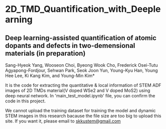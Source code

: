 # 2D_TMD_Quantification_with_Deeplearning

## Deep learning-assisted quantification of atomic dopants and defects in two-demensional materials (in preparation)
 Sang-Hyeok Yang, Wooseon Choi, Byeong Wook Cho, Frederick Osei-Tutu Agyapong-Fordjour, Sehwan Park, Seok Joon Yun, Young-Kyu Han, Young Hee Lee, Ki Kang Kim, and Young-Min Kim*

It is the code for extracting the quantitative & local information of STEM ADF images of 2D TMDs material(V doped WSe2 and V doped MoS2) using deep neural network.
In 'main_test_model.ipynb' file, you can confirm the code in this project.

We cannot upload the training dataset for training the model and dynamic STEM images in this research bacause the file size are too big to upload this site.
If you want it, please email to skkustem@gmail.com
